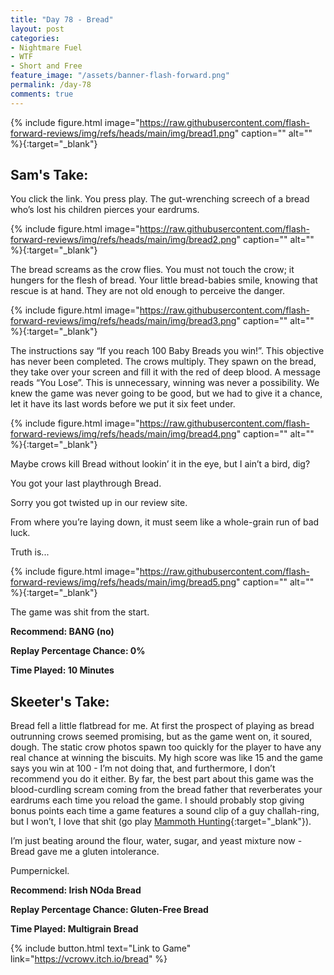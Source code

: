 ```yaml
---
title: "Day 78 - Bread"
layout: post
categories:
- Nightmare Fuel
- WTF
- Short and Free
feature_image: "/assets/banner-flash-forward.png"
permalink: /day-78
comments: true
---
```


{% include figure.html image="https://raw.githubusercontent.com/flash-forward-reviews/img/refs/heads/main/img/bread1.png" caption="" alt="" %}{:target="_blank"}

## Sam's Take:

You click the link. You press play. The gut-wrenching screech of a bread who’s lost his children pierces your eardrums. 

{% include figure.html image="https://raw.githubusercontent.com/flash-forward-reviews/img/refs/heads/main/img/bread2.png" caption="" alt="" %}{:target="_blank"}

The bread screams as the crow flies. You must not touch the crow; it hungers for the flesh of bread. Your little bread-babies smile, knowing that rescue is at hand. They are not old enough to perceive the danger.

{% include figure.html image="https://raw.githubusercontent.com/flash-forward-reviews/img/refs/heads/main/img/bread3.png" caption="" alt="" %}{:target="_blank"}

The instructions say “If you reach 100 Baby Breads you win!”. This objective has never been completed. The crows multiply. They spawn on the bread, they take over your screen and fill it with the red of deep blood. A message reads “You Lose”. This is unnecessary, winning was never a possibility. We knew the game was never going to be good, but we had to give it a chance, let it have its last words before we put it six feet under.

{% include figure.html image="https://raw.githubusercontent.com/flash-forward-reviews/img/refs/heads/main/img/bread4.png" caption="" alt="" %}{:target="_blank"}

Maybe crows kill Bread without lookin’ it in the eye, but I ain’t a bird, dig?

You got your last playthrough Bread.

Sorry you got twisted up in our review site.

From where you’re laying down, it must seem like a whole-grain run of bad luck.

Truth is...

{% include figure.html image="https://raw.githubusercontent.com/flash-forward-reviews/img/refs/heads/main/img/bread5.png" caption="" alt="" %}{:target="_blank"}

The game was shit from the start.

**Recommend: BANG (no)**

**Replay Percentage Chance: 0%**

**Time Played: 10 Minutes**

## Skeeter's Take:

Bread fell a little flatbread for me. At first the prospect of playing as bread outrunning crows seemed promising, but as the game went on, it soured, dough. The static crow photos spawn too quickly for the player to have any real chance at winning the biscuits.  My high score was like 15 and the game says you win at 100 - I’m not doing that, and furthermore, I don’t recommend you do it either. By far, the best part about this game was the blood-curdling scream coming from the bread father that reverberates your eardrums each time you reload the game. I should probably stop giving bonus points each time a game features a sound clip of a guy challah-ring, but I won’t, I love that shit (go play [Mammoth Hunting](https://flash-forward-reviews.github.io/day-34){:target="_blank"}).

I’m just beating around the flour, water, sugar, and yeast mixture now - Bread gave me a gluten intolerance. 

Pumpernickel. 

**Recommend: Irish NOda Bread** 

**Replay Percentage Chance: Gluten-Free Bread**

**Time Played: Multigrain Bread** 

{% include button.html text="Link to Game" link="https://vcrowv.itch.io/bread" %}